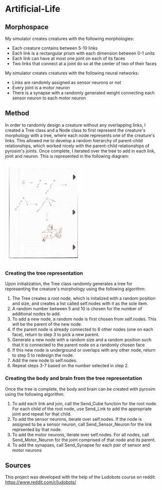 # Artificial-Life

## Morphospace
My simulator creates creatures with the following morphologies:
* Each creature contains between 5-10 links
* Each link is a rectangular prism with each dimension between 0-1 units
* Each link can have at most one joint on each of its faces
* Two links that connect at a joint do so at the center of two of their faces

My simulator creates creatures with the following neural networks:
* Links are randomly assigned as sensor neurons or not
* Every joint is a motor neuron
* There is a synapse with a randomly generated weight connecting each sensor neuron to each motor neuron

## Method
In order to randomly design a creature without any overlapping links, I created a Tree class and a Node class to first represent the creature's morphology with a tree, where each node represents one of the creature's links. This allowed me to develop a random hierarchy of parent-child relationships, which worked nicely with the parent-child relationships of pyrosim's joints. Once complete, I iterated over the tree to add in each link, joint and neuron. This is represented in the following diagram:

<img src="diagram.png" width="50%">

### Creating the tree representation
Upon initialization, the Tree class randomly generates a tree for representing the creature's morphology using the following algorithm:
1. The Tree creates a root node, which is initalized with a random position and size, and creates a list called self.nodes with it as the sole item.
2. A random number between 5 and 10 is chosen for the number of additional nodes to add.
3. To add a new node, a random node is first chosen from self.nodes. This will be the parent of the new node.
4. If the parent node is already connected to 6 other nodes (one on each face), return to step 3 to pick a new parent.
5. Generate a new node with a random size and a random position such that it is connected to the parent node on a randomly chosen face
6. If this new node is underground or overlaps with any other node, return to step 5 to redesign the node.
7. Add the new node to self.nodes.
8. Repeat steps 3-7 based on the number selected in step 2.

### Creating the body and brain from the tree representation
Once the tree is complete, the body and brain can be created with pyrosim using the following algorithm:
1. To add each link and join, call the Send_Cube function for the root node. For each child of the root node, use Send_Link to add the appropriate joint and repeat for that child.
2. To add the sensor neurons, iterate over self.nodes. If the node is assigned to be a sensor neuron, call Send_Sensor_Neuron for the link reprsented by that node.
3. To add the motor neurons, iterate over self.nodes. For all nodes, call Send_Motor_Neuron for the joint comprised of that node and its parent.
4. To add the synapses, call Send_Synapse for each pair of sensor and motor neurons

## Sources
This project was developed with the help of the Ludobots course on reddit: https://www.reddit.com/r/ludobots/

